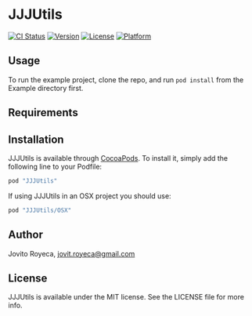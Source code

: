 # JJJUtils

[![CI Status](http://img.shields.io/travis/jovito-royeca/JJJUtils.svg?style=flat)](https://travis-ci.org/jovito-royeca/JJJUtils)
[![Version](https://img.shields.io/cocoapods/v/JJJUtils.svg?style=flat)](http://cocoapods.org/pods/JJJUtils)
[![License](https://img.shields.io/cocoapods/l/JJJUtils.svg?style=flat)](http://cocoapods.org/pods/JJJUtils)
[![Platform](https://img.shields.io/cocoapods/p/JJJUtils.svg?style=flat)](http://cocoapods.org/pods/JJJUtils)

## Usage

To run the example project, clone the repo, and run `pod install` from the Example directory first.

## Requirements

## Installation

JJJUtils is available through [CocoaPods](http://cocoapods.org). To install
it, simply add the following line to your Podfile:

```ruby
pod "JJJUtils"
```

If using JJJUtils in an OSX project you should use:

```ruby
pod "JJJUtils/OSX"
```

## Author

Jovito Royeca, jovit.royeca@gmail.com

## License

JJJUtils is available under the MIT license. See the LICENSE file for more info.

